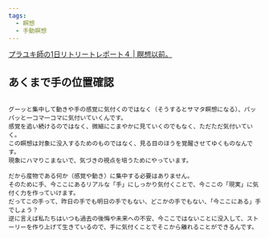 ```yaml
---
tags:
  - 瞑想
  - 手動瞑想
---
```

[プラユキ師の1日リトリートレポート４ | 瞑想以前。](http://meisouizenn.blog.fc2.com/blog-entry-1545.html?sp)

## あくまで手の位置確認 
```
  
グーッと集中して動きや手の感覚に気付くのではなく（そうするとサマタ瞑想になる）、パッパッと一コマ一コマに気付いていくんです。  
感覚を追い続けるのではなく、微細にこまやかに見ていくのでもなく、ただただ気付いていく。  
この瞑想は対象に没入するためのものではなく、見る目のほうを覚醒させてゆくものなんです。  
現象にハマりこまないで、気づきの視点を培うためにやっています。  
  
だから産物である何か（感覚や動き）に集中する必要はありません。  
そのために手、今ここにあるリアルな「手」にしっかり気付くことで、今ここの「現実」に気付く力を作っていけます。  
だってこの手って、昨日の手でも明日の手でもない、どこかの手でもない、「今ここにある」手でしょう？  
逆に言えば私たちはいつも過去の後悔や未来への不安、今ここではないことに没入して、ストーリーを作り上げて生きているので、手に気付くことでそこから離れることができるんです。
```